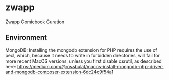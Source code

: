 # zwapp
Zwapp Comicbook Curation

## Environment
MongoDB: Installing the mongodb extension for PHP requires the use of pecl, which, because it needs to write in forbidden directories, will fail for more recent MacOS versions, unless you first disable csrutil, as described here: https://medium.com/@rossbulat/macos-install-mongodb-php-driver-and-mongodb-composer-extension-6dc24c9f54a1
